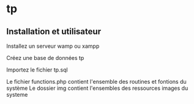 # tp

## Installation et utilisateur
Installez un serveur wamp ou xampp

Créez une base de données tp

Importez le fichier tp.sql

Le fichier functions.php contient l'ensemble des routines et fontions du système
Le dossier img contient l'ensembles des ressources images du systeme
